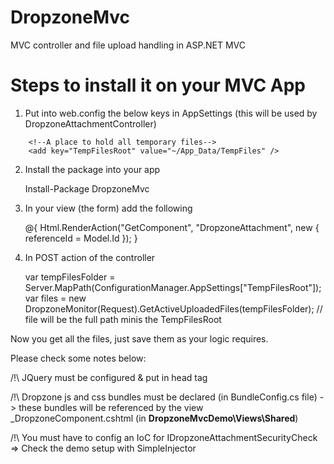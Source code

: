 # DropzoneMvc
MVC controller and file upload handling in ASP.NET MVC

# Steps to install it on your MVC App

1. Put into web.config the below keys in AppSettings (this will be used by DropzoneAttachmentController)

```
    <!--A place to hold all temporary files-->
    <add key="TempFilesRoot" value="~/App_Data/TempFiles" />
```
    
2. Install the package into your app

    Install-Package DropzoneMvc
  
3. In your view (the form) add the following

    @{
        Html.RenderAction("GetComponent", "DropzoneAttachment", new { referenceId = Model.Id });
    }
    
4. In POST action of the controller

    var tempFilesFolder = Server.MapPath(ConfigurationManager.AppSettings["TempFilesRoot"]);
    var files = new DropzoneMonitor(Request).GetActiveUploadedFiles(tempFilesFolder);
    // file will be the full path minis the TempFilesRoot

Now you get all the files, just save them as your logic requires.

Please check some notes below:

/!\ JQuery must be configured & put in head tag

/!\ Dropzone js and css bundles must be declared (in BundleConfig.cs file) -> these bundles will be referenced by the view _DropzoneComponent.cshtml (in **DropzoneMvcDemo\Views\Shared**)

/!\ You must have to config an IoC for IDropzoneAttachmentSecurityCheck => Check the demo setup with SimpleInjector

